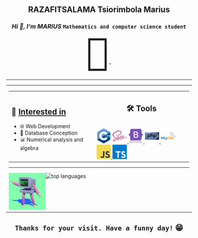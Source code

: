 
<h2 align="center"> RAZAFITSALAMA Tsiorimbola Marius</h2>
<h3 align="center"><b><em>Hi 👋, I'm MARIUS</em></b>  <code>Mathematics and computer science student  <span style='font-size:100px;'>&#129312;</span>.</code></h3>

<hr>


<table >
    <tr>
        <td>
            <div align="center">
            <table style="width:100%"  align="center">
                <tr>
                    <td>
                        <div>  
                            <h2>🔭️  <u><b>Interested in</b></u></h2>
                            <ul>
                                <li>🌐️ Web Development</li>
                                <li>🔐️ Database Conception</li>
                                <li>📊️ Numerical analysis and algebra</li>
                            </ul>
                        </div>
                    </td>
                    <td>
                        <div>  
                            <h2 align="center">🛠️ <b>Tools</b></h2><br>
                            <div >
                                <a href="https://www.w3schools.com/cpp/" target="_blank" rel="noreferrer"> 
                                   <img src="https://raw.githubusercontent.com/devicons/devicon/master/icons/cplusplus/cplusplus-original.svg" alt="cplusplus" width="40" height="40"/></a> 
                                <a href="https://sass-lang.com" target="_blank" rel="noreferrer"> 
                                    <img src="https://raw.githubusercontent.com/devicons/devicon/master/icons/sass/sass-original.svg" alt="sass" width="40" height="40"/> </a>
                                <a href="https://getbootstrap.com" target="_blank" rel="noreferrer"> <img src="https://raw.githubusercontent.com/devicons/devicon/master/icons/bootstrap/bootstrap-plain-wordmark.svg" alt="bootstrap" width="40" height="40"/>                  </a> 
                                <a href="https://www.php.net" target="_blank" rel="noreferrer"> <img src="https://raw.githubusercontent.com/devicons/devicon/master/icons/php/php-original.svg" alt="php" width="40" height="40"/> </a> 
                                <a href="https://www.mysql.com/" target="_blank" rel="noreferrer"> <img src="https://raw.githubusercontent.com/devicons/devicon/master/icons/mysql/mysql-original-wordmark.svg" alt="mysql" width="40" height="40"/> </a> 
                                <a href="https://developer.mozilla.org/en-US/docs/Web/JavaScript" target="_blank" rel="noreferrer"> <img src="https://raw.githubusercontent.com/devicons/devicon/master/icons/javascript/javascript-original.svg" alt="javascript" width="40" height="40"/> </a> 
                                <a href="https://www.typescriptlang.org/" target="_blank" rel="noreferrer"> <img src="https://raw.githubusercontent.com/devicons/devicon/master/icons/typescript/typescript-original.svg" alt="typescript" width="40" height="40"/> </a>
                            </div>
                        </div> 
                    </td>
                </tr>
            </table>
    </div>
            <hr>
            <div  align="center" style="display:flex;flex-direction:row;">  
                <div><img style="height:100px" src="giphy.gif" alt="gift" /></div>
                <img src="https://github-readme-stats.vercel.app/api/top-langs/?username=01MARIUS10&theme=tokyonight&layout=compact&langs_count=6" alt="top languages">  
            </div>
       </td>
    </tr>
</table>
    
    
 
<h2 align="center"><code>Thanks for your visit. Have a funny day!</code> 😁️</h1>
